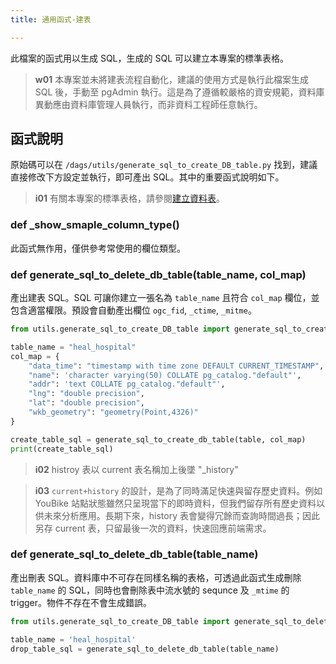 ```yaml
---
title: 通用函式-建表

---
```


此檔案的函式用以生成 SQL，生成的 SQL 可以建立本專案的標準表格。

> **w01**
> 本專案並未將建表流程自動化，建議的使用方式是執行此檔案生成 SQL 後，手動至 pgAdmin 執行。這是為了遵循較嚴格的資安規範，資料庫異動應由資料庫管理人員執行，而非資料工程師任意執行。


## 函式說明

原始碼可以在 `/dags/utils/generate_sql_to_create_DB_table.py` 找到，建議直接修改下方設定並執行，即可產出 SQL。其中的重要函式說明如下。

> **i01**
> 有關本專案的標準表格，請參閱[建立資料表](/data-end/dag-table)。

### def _show_smaple_column_type()

此函式無作用，僅供參考常使用的欄位類型。


### def generate_sql_to_delete_db_table(table_name, col_map)

產出建表 SQL。SQL 可讓你建立一張名為 `table_name` 且符合 `col_map` 欄位，並包含適當權限。預設會自動產出欄位 `ogc_fid`, `_ctime`, `_mitme`。

```python
from utils.generate_sql_to_create_DB_table import generate_sql_to_create_db_table

table_name = "heal_hospital"
col_map = {
    "data_time": "timestamp with time zone DEFAULT CURRENT_TIMESTAMP",
    "name": 'character varying(50) COLLATE pg_catalog."default"',
    "addr": 'text COLLATE pg_catalog."default"',
    "lng": "double precision",
    "lat": "double precision",
    "wkb_geometry": "geometry(Point,4326)"
}

create_table_sql = generate_sql_to_create_db_table(table, col_map)
print(create_table_sql)
```

> **i02**
> histroy 表以 current 表名稱加上後墜 "\_history"

> **i03**
> `current+history` 的設計，是為了同時滿足快速與留存歷史資料。例如 YouBike 站點狀態雖然只呈現當下的即時資料，但我們留存所有歷史資料以供未來分析應用。長期下來，history 表會變得冗餘而查詢時間過長；因此另存 current 表，只留最後一次的資料，快速回應前端需求。


### def generate_sql_to_delete_db_table(table_name)

產出刪表 SQL。資料庫中不可存在同樣名稱的表格，可透過此函式生成刪除 `table_name` 的 SQL，同時也會刪除表中流水號的 sequnce 及 `_mtime` 的 trigger。物件不存在不會生成錯誤。

```python
from utils.generate_sql_to_create_DB_table import generate_sql_to_delete_db_table

table_name = 'heal_hospital'
drop_table_sql = generate_sql_to_delete_db_table(table_name)
```
